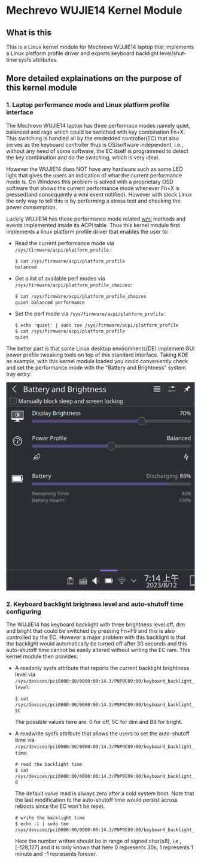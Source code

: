 # Mechrevo WUJIE14 Kernel Module

## What is this

This is a Linux kernel module for Mechrevo WUJIE14 laptop that implements a Linux platform profile driver and exports keyboard backlight level/shut-time sysfs attributes.

## More detailed explainations on the purpose of this kernel module

### 1. Laptop performance mode and Linux platform profile interface

The Mechrevo WUJIE14 laptop has three performace modes namely quiet, balanced and rage which could be switched with key combination Fn+X. This switching is handled all by the emdedded controller(EC) that also serves as the keyboard controller thus is OS/software independent, i.e., without any need of some software, the EC itself is programmed to detect the key combination and do the switching, which is very ideal.

However the WUJIE14 does NOT have any hardware such as some LED light that gives the users an indication of what the current performance mode is. On Windows this problem is solved with a proprietary OSD software that shows the current performance mode whenever Fn+X is pressed(and consequently a wmi event notified). However with stock Linux the only way to tell this is by performing a stress test and checking the power consumption.

Luckily WUJIE14 has these performance mode related [wmi](https://www.kernel.org/doc/html/next/wmi/acpi-interface.html) methods and events implemented inside its ACPI table. Thus this kernel module first implements a linux platform profile driver that enables the user to:

- Read the current performance mode via `/sys/firmware/acpi/platform_profile` :
    ```shell
    $ cat /sys/firmware/acpi/platform_profile
    balanced
    ```

- Get a list of available perf modes via `/sys/firmware/acpi/platform_profile_choices`:
    ```shell
    $ cat /sys/firmware/acpi/platform_profile_choices
    quiet balanced performance
    ```

- Set the perf mode via `/sys/firmware/acpi/platform_profile`:
    ```shell
    $ echo 'quiet' | sudo tee /sys/firmware/acpi/platform_profile
    $ cat /sys/firmware/acpi/platform_profile
    quiet
    ```

The better part is that some Linux desktop environments(DE) implement GUI power profile tweaking tools on top of this standard interface. Taking KDE as example, with this kernel module loaded you could conveniently check and set the performance mode with the "Battery and Brightness" system tray entry:

![systray](assets/systemtray.png)


### 2. Keyboard backlight brigtness level and auto-shutoff time configuring

The WUJIE14 has keyboard backlight with three brightness level off, dim and bright that could be switched by pressing Fn+F9 and this is also controlled by the EC. However a major problem with this backlight is that the backlight would automatically be turned off after 30 seconds and this auto-shutoff time cannot be easily altered without writing the EC ram. This kernel module then provides:

- A readonly sysfs attribute that reports the current backlight brightness level via `/sys/devices/pci0000:00/0000:00:14.3/PNP0C09:00/keyboard_backlight_level`:

    ```shell
    $ cat /sys/devices/pci0000:00/0000:00:14.3/PNP0C09:00/keyboard_backlight_level
    5C
    ```
    
    The possible values here are: 0 for off, 5C for dim and B8 for bright.

- A readwrite sysfs attribute that allows the users to set the auto-shutoff time via `/sys/devices/pci0000:00/0000:00:14.3/PNP0C09:00/keyboard_backlight_time`:

    ```shell
    # read the backlight time
    $ cat /sys/devices/pci0000:00/0000:00:14.3/PNP0C09:00/keyboard_backlight_time
    0
    ```
    The default value read is always zero after a cold system boot. Note that the last modification to the auto-shutoff time would persist across reboots since the EC won't be reset.

    ```shell
    # write the backlight time
    $ echo -1 | sudo tee /sys/devices/pci0000:00/0000:00:14.3/PNP0C09:00/keyboard_backlight_time
    ```
    Here the number written should be in range of signed char(s8), i.e., [-128,127] and it is only known that here 0 represents 30s, 1 represents 1 minute and -1 represents forever.